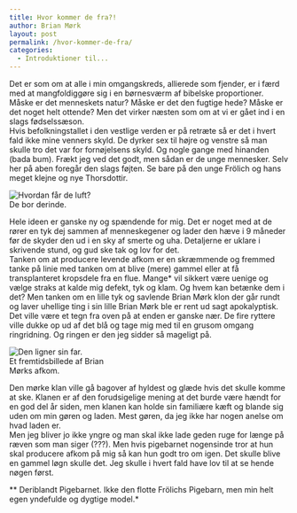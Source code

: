```yaml
---
title: Hvor kommer de fra?!
author: Brian Mørk
layout: post
permalink: /hvor-kommer-de-fra/
categories:
  - Introduktioner til...
---
```

Det er som om at alle i min omgangskreds, allierede som fjender, er i færd med at mangfoldiggøre sig i en børnesværm af bibelske proportioner.  
Måske er det menneskets natur? Måske er det den fugtige hede? Måske er det noget helt ottende? Men det virker næsten som om at vi er gået ind i en slags fødselssæson.  
Hvis befolkningstallet i den vestlige verden er på retræte så er det i hvert fald ikke mine venners skyld. De dyrker sex til højre og venstre så man skulle tro det var for fornøjelsens skyld. Og nogle gange med hinanden (bada bum). Frækt jeg ved det godt, men sådan er de unge mennesker. Selv her på aben foregår den slags føjten. Se bare på den unge Frölich og hans meget klejne og nye Thorsdottir.

<div class="bitImage bitRight" style="width: 208px">
  <img src="http://www.abekat.net/images/mave.jpg" alt="Hvordan får de luft?" /><br /> De bor derinde.
</div>

Hele ideen er ganske ny og spændende for mig. Det er noget med at de rører en tyk dej sammen af menneskegener og lader den hæve i 9 måneder før de skyder den ud i en sky af smerte og uha. Detaljerne er uklare i skrivende stund, og gud ske tak og lov for det.  
Tanken om at producere levende afkom er en skræmmende og fremmed tanke på linie med tanken om at blive (mere) gammel eller at få transplanteret kropsdele fra en flue. Mange* vil sikkert være uenige og vælge straks at kalde mig defekt, tyk og klam. Og hvem kan betænke dem i det? Men tanken om en lille tyk og savlende Brian Mørk klon der går rundt og laver uhellige ting i sin lille Brian Mørk ble er rent ud sagt apokalyptisk.  
Det ville være et tegn fra oven på at enden er ganske nær. De fire ryttere ville dukke op ud af det blå og tage mig med til en grusom omgang ringridning. Og ringen er den jeg sidder så mageligt på.

<div class="bitImage bitLeft" style="width: 208px">
  <img src="http://www.abekat.net/images/baby.jpg" alt="Den ligner sin far." /><br /> Et fremtidsbillede af Brian Mørks afkom.
</div>

Den mørke klan ville gå bagover af hyldest og glæde hvis det skulle komme at ske. Klanen er af den forudsigelige mening at det burde være hændt for en god del år siden, men klanen kan holde sin familiære kæft og blande sig uden om min gøren og laden. Mest gøren, da jeg ikke har nogen anelse om hvad laden er.  
Men jeg bliver jo ikke yngre og man skal ikke lade geden ruge for længe på ræven som man siger (???). Men hvis pigebarnet nogensinde tror at hun skal producere afkom på mig så kan hun godt tro om igen. Det skulle blive en gammel løgn skulle det. Jeg skulle i hvert fald have lov til at se hende nøgen først.

** Deriblandt Pigebarnet. Ikke den flotte Frölichs Pigebarn, men min helt egen yndefulde og dygtige model.*